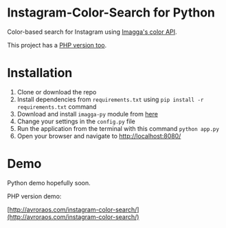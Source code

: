 Instagram-Color-Search for Python
=================================

Color-based search for Instagram using [Imagga's color API](http://imagga.com/technology/color-extraction-and-multi-color-search.html).

This project has a [PHP version too](https://github.com/gkostadinov/Instagram-Color-Search).


Installation
=================================

1. Clone or download the repo
2. Install dependencies from `requirements.txt` using `pip install -r requirements.txt` command
3. Download and install `imagga-py` module from [here](https://github.com/ivanpenchev/imagga-py)
4. Change your settings in the `config.py` file
5. Run the application from the terminal with this command `python app.py`
6. Open your browser and navigate to [http://localhost:8080/](http://localhost:8080/)


Demo
======================

Python demo hopefully soon.


PHP version demo:

[http://avroraos.com/instagram-color-search/](http://avroraos.com/instagram-color-search/)